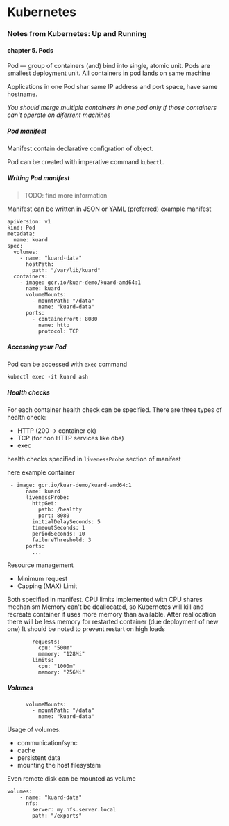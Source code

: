 # Kubernetes
### Notes from Kubernetes: Up and Running
#### chapter 5. Pods

Pod — group of containers (and) bind into single, atomic unit.
Pods are smallest deployment unit. All containers in pod lands on same machine

Applications in one Pod shar same IP address and port space, have same hostname.

_You should merge multiple containers in one pod only if those containers can't operate on diferrent machines_

##### Pod manifest
Manifest contain declarative configration of object.

Pod can be created with imperative command `kubectl`.

##### Writing Pod manifest
>TODO: find more information

Manifest can be written in JSON or YAML (preferred)
example manifest
```
apiVersion: v1
kind: Pod
metadata:
  name: kuard
spec:
  volumes:
    - name: "kuard-data"
      hostPath:
        path: "/var/lib/kuard"
  containers:
    - image: gcr.io/kuar-demo/kuard-amd64:1
      name: kuard
      volumeMounts:
        - mountPath: "/data"
          name: "kuard-data"
      ports:
        - containerPort: 8080
          name: http
          protocol: TCP
```


##### Accessing your Pod

Pod can be accessed with `exec` command
```
kubectl exec -it kuard ash
```

##### Health checks
For each container health check can be specified.
There are three types of health check:
* HTTP (200 -> container ok)
* TCP (for non HTTP services like dbs)
* exec

health checks specified in `livenessProbe` section of manifest

here example container
```
 - image: gcr.io/kuar-demo/kuard-amd64:1
      name: kuard
      livenessProbe:
        httpGet:
          path: /healthy
          port: 8080
        initialDelaySeconds: 5
        timeoutSeconds: 1
        periodSeconds: 10
        failureThreshold: 3
      ports:
        ...
```

Resource management

* Minimum request 
* Capping (MAX) Limit

Both specified in manifest.
CPU limits implemented with CPU shares mechanism
Memory can't be deallocated, so Kubernetes will kill and recreate container if uses more memory than available. After reallocation there will be less memory for restarted container (due deployment of new one)
It should be noted to prevent restart on high loads


```
        requests:
          cpu: "500m"
          memory: "128Mi"
        limits:
          cpu: "1000m"
          memory: "256Mi"
```


##### Volumes

```
      volumeMounts:
        - mountPath: "/data"
          name: "kuard-data"
```

Usage of volumes:
* communication/sync
* cache
* persistent data
* mounting the host filesystem

Even remote disk can be mounted as volume
```
volumes:
    - name: "kuard-data"
      nfs:
        server: my.nfs.server.local
        path: "/exports"
```